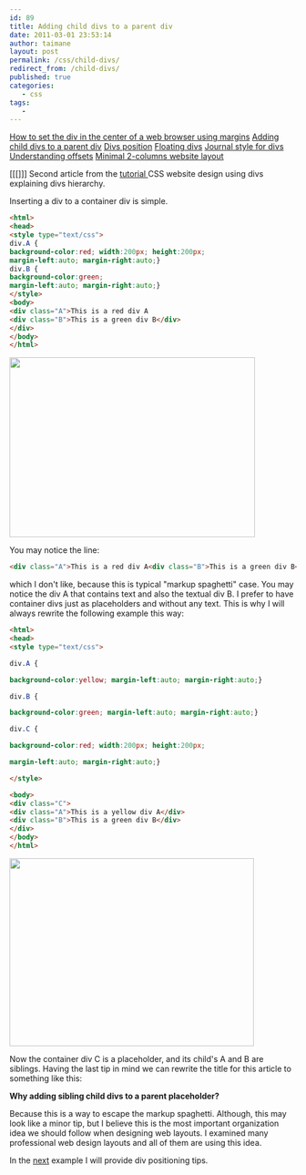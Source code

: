 ```yaml
---
id: 89
title: Adding child divs to a parent div
date: 2011-03-01 23:53:14
author: taimane
layout: post
permalink: /css/child-divs/
redirect_from: /child-divs/
published: true
categories:
   - css
tags:
   - 
---
```

<a href="https://programming-review.com/css/automargin/">How to set the div in the center of a web browser using margins</a>
<a href="https://programming-review.com/css/child-divs/">Adding child divs to a parent div</a>
<a href="https://programming-review.com/css/divs-positioning/">Divs position</a>
<a href="https://programming-review.com/css/floating-divs/">Floating divs</a>
<a href="https://programming-review.com/css/journal-style/">Journal style for divs</a>
<a href="https://programming-review.com/css/offset/">Understanding offsets</a>
<a href="https://programming-review.com/css/2-columns/">Minimal 2-columns website layout</a>

[[[]]]
Second article from the <a href="https://programming-review.com/cssdivs/">tutorial </a>CSS website design using divs explaining divs hierarchy.

Inserting a div to a container div is simple. 

```html
<html>
<head>
<style type="text/css">
div.A {
background-color:red; width:200px; height:200px; 
margin-left:auto; margin-right:auto;}
div.B {
background-color:green; 
margin-left:auto; margin-right:auto;}
</style>
<body>
<div class="A">This is a red div A
<div class="B">This is a green div B</div>
</div>
</body>
</html>
```



<a href="https://programming-review.com/wp-content/uploads/2011/03/2divs2.png"><img src="https://programming-review.com/wp-content/uploads/2011/03/2divs2.png" alt="" title="2divs2" width="431" height="316" class="aligncenter size-full wp-image-91" /></a>


You may notice the line:

```html
<div class="A">This is a red div A<div class="B">This is a green div B</div></div>
```


which I don't like, because this is typical "markup spaghetti" case. You may notice the div A that contains text and also the textual div B. I prefer to have container divs just as placeholders and without any text. This is why I will always rewrite the following example this way:



```html
<html>
<head>
<style type="text/css">

div.A {

background-color:yellow; margin-left:auto; margin-right:auto;}

div.B {

background-color:green; margin-left:auto; margin-right:auto;}

div.C {

background-color:red; width:200px; height:200px; 

margin-left:auto; margin-right:auto;}

</style>

<body>
<div class="C">
<div class="A">This is a yellow div A</div>
<div class="B">This is a green div B</div>
</div>
</body>
</html>
```


<a href="https://programming-review.com/wp-content/uploads/2011/03/3divs.png"><img src="https://programming-review.com/wp-content/uploads/2011/03/3divs.png" alt="" title="3divs" width="429" height="330" class="aligncenter size-full wp-image-92" /></a>

 

Now the container div C is a placeholder, and its child's A and B are siblings. Having the last tip in mind we can rewrite the title for this article to something like this:



**Why adding sibling child divs to a parent placeholder?**

Because this is a way to escape the markup spaghetti. Although, this may look like a minor tip, but I believe this is the most important organization idea we should follow when designing web layouts. I examined many professional web design layouts and all of them are using this idea.

In the <a href="https://programming-review.com/divs-positioning/">next</a> example I will provide div positioning tips.


